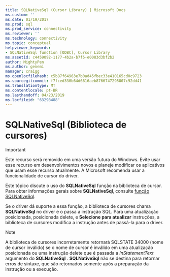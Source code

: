 ```yaml
---
title: SQLNativeSql (Cursor Library) | Microsoft Docs
ms.custom: ''
ms.date: 01/19/2017
ms.prod: sql
ms.prod_service: connectivity
ms.reviewer: ''
ms.technology: connectivity
ms.topic: conceptual
helpviewer_keywords:
- SQLNativeSql function [ODBC], Cursor Library
ms.assetid: c4459092-1177-4b2a-b7f5-e0083d3bf2b2
author: MightyPen
ms.author: genemi
manager: craigg
ms.openlocfilehash: c5b87f64963e7b0ad45fbec33e410165cd0c9723
ms.sourcegitcommit: f7fced330b64d6616aeb8766747295807c92dd41
ms.translationtype: MT
ms.contentlocale: pt-BR
ms.lasthandoff: 04/23/2019
ms.locfileid: "63298488"
---
```

# <a name="sqlnativesql-cursor-library"></a>SQLNativeSql (Biblioteca de cursores)
> [!IMPORTANT]  
>  Este recurso será removido em uma versão futura do Windows. Evite usar esse recurso em desenvolvimentos novos e planeje modificar os aplicativos que usam esse recurso atualmente. A Microsoft recomenda usar a funcionalidade de cursor do driver.  
  
 Este tópico discute o uso do **SQLNativeSql** função na biblioteca de cursor. Para obter informações gerais sobre **SQLNativeSql**, consulte [função SQLNativeSql](../../../odbc/reference/syntax/sqlnativesql-function.md).  
  
 Se o driver dá suporte a essa função, a biblioteca de cursores chama **SQLNativeSql** no driver e o passa a instrução SQL. Para uma atualização posicionada, posicionada delete, e **Selecione para atualizar** instruções, a biblioteca de cursores modifica a instrução antes de passá-la para o driver.  
  
> [!NOTE]  
>  A biblioteca de cursores incorretamente retornará SQLSTATE 34000 (nome de cursor inválido) se o nome de cursor é inválido em uma atualização posicionada ou uma instrução delete que é passada a *InStatementText* argumento do **SQLNativeSql** . **SQLNativeSql** não se destina para retornar erros de sintaxe, que são retornados somente após a preparação da instrução ou a execução.
